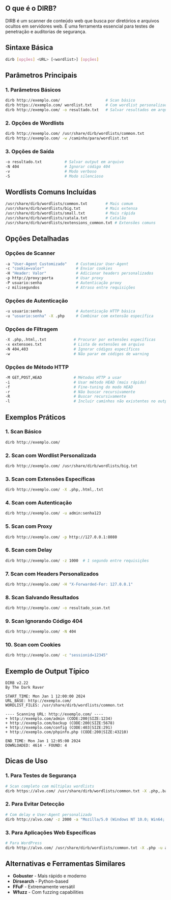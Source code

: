 ## O que é o DIRB?
DIRB é um scanner de conteúdo web que busca por diretórios e arquivos ocultos em servidores web. É uma ferramenta essencial para testes de penetração e auditorias de segurança.

## Sintaxe Básica

```bash
dirb [opções] <URL> [<wordlist>] [opções]
```

## Parâmetros Principais

### 1. Parâmetros Básicos
```bash
dirb http://exemplo.com/                    # Scan básico
dirb https://exemplo.com/ wordlist.txt      # Com wordlist personalizada
dirb http://exemplo.com/ -o resultado.txt   # Salvar resultados em arquivo
```

### 2. Opções de Wordlists
```bash
dirb http://exemplo.com/ /usr/share/dirb/wordlists/common.txt
dirb http://exemplo.com/ -w /caminho/para/wordlist.txt
```

### 3. Opções de Saída
```bash
-o resultado.txt          # Salvar output em arquivo
-N 404                    # Ignorar código 404
-v                        # Modo verboso
-S                        # Modo silencioso
```

## Wordlists Comuns Incluídas

```bash
/usr/share/dirb/wordlists/common.txt        # Mais comum
/usr/share/dirb/wordlists/big.txt           # Mais extensa
/usr/share/dirb/wordlists/small.txt         # Mais rápida
/usr/share/dirb/wordlists/catala.txt        # Catalão
/usr/share/dirb/wordlists/extensions_common.txt # Extensões comuns
```

## Opções Detalhadas

### Opções de Scanner
```bash
-a "User-Agent Customizado"    # Customizar User-Agent
-c "cookie=valor"              # Enviar cookies
-H "Header: Valor"             # Adicionar headers personalizados
-p http://proxy:porta          # Usar proxy
-P usuario:senha               # Autenticação proxy
-z milisegundos                # Atraso entre requisições
```

### Opções de Autenticação
```bash
-u usuario:senha               # Autenticação HTTP básica
-u "usuario:senha" -X .php     # Combinar com extensão específica
```

### Opções de Filtragem
```bash
-X .php,.html,.txt            # Procurar por extensões específicas
-x extensoes.txt              # Lista de extensões em arquivo
-N 404,403                    # Ignorar códigos específicos
-w                            # Não parar em códigos de warning
```

### Opções de Método HTTP
```bash
-M GET,POST,HEAD              # Métodos HTTP a usar
-i                            # Usar método HEAD (mais rápido)
-f                            # Fine-tuning do modo HEAD
-r                            # Não buscar recursivamente
-R                            # Buscar recursivamente
-l                            # Incluir caminhos não existentes no output
```

## Exemplos Práticos

### 1. Scan Básico
```bash
dirb http://exemplo.com/
```

### 2. Scan com Wordlist Personalizada
```bash
dirb http://exemplo.com/ /usr/share/dirb/wordlists/big.txt
```

### 3. Scan com Extensões Específicas
```bash
dirb http://exemplo.com/ -X .php,.html,.txt
```

### 4. Scan com Autenticação
```bash
dirb http://exemplo.com/ -u admin:senha123
```

### 5. Scan com Proxy
```bash
dirb http://exemplo.com/ -p http://127.0.0.1:8080
```

### 6. Scan com Delay
```bash
dirb http://exemplo.com/ -z 1000  # 1 segundo entre requisições
```

### 7. Scan com Headers Personalizados
```bash
dirb http://exemplo.com/ -H "X-Forwarded-For: 127.0.0.1"
```

### 8. Scan Salvando Resultados
```bash
dirb http://exemplo.com/ -o resultado_scan.txt
```

### 9. Scan Ignorando Código 404
```bash
dirb http://exemplo.com/ -N 404
```

### 10. Scan com Cookies
```bash
dirb http://exemplo.com/ -c "sessionid=12345"
```

## Exemplo de Output Típico

```
DIRB v2.22    
By The Dark Raver

START_TIME: Mon Jan 1 12:00:00 2024
URL_BASE: http://exemplo.com/
WORDLIST_FILES: /usr/share/dirb/wordlists/common.txt

---- Scanning URL: http://exemplo.com/ ----
+ http://exemplo.com/admin (CODE:200|SIZE:1234)
+ http://exemplo.com/backup (CODE:200|SIZE:5678)
+ http://exemplo.com/config (CODE:403|SIZE:291)
+ http://exemplo.com/phpinfo.php (CODE:200|SIZE:43210)

END_TIME: Mon Jan 1 12:05:00 2024
DOWNLOADED: 4614 - FOUND: 4
```

## Dicas de Uso

### 1. Para Testes de Segurança
```bash
# Scan completo com múltiplas wordlists
dirb https://alvo.com/ /usr/share/dirb/wordlists/common.txt -X .php,.bak,.old -o scan_completo.txt
```

### 2. Para Evitar Detecção
```bash
# Com delay e User-Agent personalizado
dirb http://alvo.com/ -z 2000 -a "Mozilla/5.0 (Windows NT 10.0; Win64; x64)"
```

### 3. Para Aplicações Web Específicas
```bash
# Para WordPress
dirb http://alvo.com/ /usr/share/dirb/wordlists/common.txt -X .php -u admin:password
```


## Alternativas e Ferramentas Similares

- **Gobuster** - Mais rápido e moderno
- **Dirsearch** - Python-based
- **FFuF** - Extremamente versátil
- **Wfuzz** - Com fuzzing capabilities

